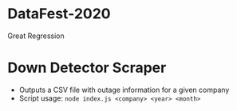 # DataFest-2020
Great Regression


# Down Detector Scraper
* Outputs a CSV file with outage information for a given company
* Script usage: `node index.js <company> <year> <month>`
